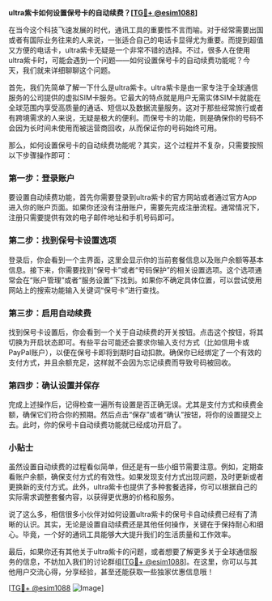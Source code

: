 **ultra紫卡如何设置保号卡的自动续费？[[TG💪+ @esim1088](https://t.me/s/esim1088)]**

在当今这个科技飞速发展的时代，通讯工具的重要性不言而喻。对于经常需要出国或者有国际业务往来的人来说，一张适合自己的电话卡显得尤为重要。而提到超值又方便的电话卡，ultra紫卡无疑是一个非常不错的选择。不过，很多人在使用ultra紫卡时，可能会遇到一个问题——如何设置保号卡的自动续费功能呢？今天，我们就来详细聊聊这个问题。

首先，我们先简单了解一下什么是ultra紫卡。ultra紫卡是由一家专注于全球通信服务的公司提供的虚拟SIM卡服务。它最大的特点就是用户无需实体SIM卡就能在全球范围内享受高质量的通话、短信以及数据流量服务。这对于那些经常旅行或者有跨境需求的人来说，无疑是极大的便利。而保号卡的功能，则是确保你的号码不会因为长时间未使用而被运营商回收，从而保证你的号码始终可用。

那么，如何设置保号卡的自动续费功能呢？其实，这个过程并不复杂，只需要按照以下步骤操作即可：

### 第一步：登录账户

要设置自动续费功能，首先你需要登录到ultra紫卡的官方网站或者通过官方App进入你的账户页面。如果你还没有注册账户，需要先完成注册流程。通常情况下，注册只需要提供有效的电子邮件地址和手机号码即可。

### 第二步：找到保号卡设置选项

登录后，你会看到一个主界面，这里会显示你的当前套餐信息以及账户余额等基本信息。接下来，你需要找到“保号卡”或者“号码保护”的相关设置选项。这个选项通常会在“账户管理”或者“服务设置”下找到。如果你不确定具体位置，可以尝试使用网站上的搜索功能输入关键词“保号卡”进行查找。

### 第三步：启用自动续费

找到保号卡设置后，你会看到一个关于自动续费的开关按钮。点击这个按钮，将其切换为开启状态即可。有些平台可能还会要求你输入支付方式（比如信用卡或PayPal账户），以便在保号卡即将到期时自动扣款。确保你已经绑定了一个有效的支付方式，并且余额充足，这样就不会因为忘记续费而导致号码被回收。

### 第四步：确认设置并保存

完成上述操作后，记得检查一遍所有设置是否正确无误。尤其是支付方式和续费金额，确保它们符合你的预期。然后点击“保存”或者“确认”按钮，将你的设置提交上去。此时，你的保号卡自动续费功能就已经成功开启了。

### 小贴士

虽然设置自动续费的过程看似简单，但还是有一些小细节需要注意。例如，定期查看账户余额，确保支付方式的有效性。如果发现支付方式出现问题，及时更新或者更换新的支付方式。此外，ultra紫卡也提供了多种套餐选择，你可以根据自己的实际需求调整套餐内容，以获得更优惠的价格和服务。

说了这么多，相信很多小伙伴对如何设置ultra紫卡的保号卡自动续费已经有了清晰的认识。其实，无论是设置自动续费还是其他任何操作，关键在于保持耐心和细心。毕竟，一个好的通讯工具能够大大提升我们的生活质量和工作效率。

最后，如果你还有其他关于ultra紫卡的问题，或者想要了解更多关于全球通信服务的信息，不妨加入我们的讨论群组[[TG💪+ @esim1088](https://t.me/s/esim1088)]。在这里，你可以与其他用户交流心得，分享经验，甚至还能获取一些独家优惠信息哦！

[[TG💪+ @esim1088](https://t.me/s/esim1088) ![Image](https://i.postimg.cc/4NQfJmqS/Snipaste-2025-05-13-00-14-12.png)]